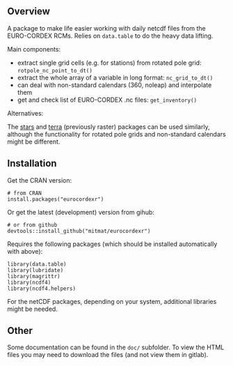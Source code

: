 ## Overview


A package to make life easier working with daily netcdf files from the EURO-CORDEX RCMs. Relies on `data.table` to do the heavy data lifting.

Main components:

  - extract single grid cells (e.g. for stations) from rotated pole grid: `rotpole_nc_point_to_dt()`
  - extract the whole array of a variable in long format: `nc_grid_to_dt()`
  - can deal with non-standard calendars (360, noleap) and interpolate them
  - get and check list of EURO-CORDEX .nc files: `get_inventory()`

Alternatives:

The [stars](https://cran.r-project.org/web/packages/stars/index.html) and [terra](https://cran.r-project.org/web/packages/terra/index.html) (previously raster) packages can be used similarly, although the functionality for rotated pole grids and non-standard calendars might be different.
 
## Installation

Get the CRAN version:

```{r}
# from CRAN
install.packages("eurocordexr")
```


Or get the latest (development) version from gihub:

```{r}
# or from github
devtools::install_github("mitmat/eurocordexr")
```

Requires the following packages (which should be installed automatically with above):

```{r}
library(data.table)
library(lubridate)
library(magrittr)
library(ncdf4)
library(ncdf4.helpers)
```
    

For the netCDF packages, depending on your system, additional libraries might be needed.

## Other
    
Some documentation can be found in the `doc/` subfolder. To view the HTML files you may need to download the files (and not view them in gitlab).    

